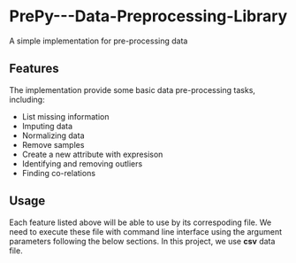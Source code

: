 # PrePy---Data-Preprocessing-Library

A simple implementation for pre-processing data

## Features
The implementation provide some basic data pre-processing tasks, including: 
- List missing information
- Imputing data
- Normalizing data
- Remove samples
- Create a new attribute with expresison
- Identifying and removing outliers
- Finding co-relations

## Usage
Each feature listed above will be able to use by its correspoding file. We need to execute these file with command line interface using the argument parameters following the below sections. In this project, we use **csv** data file.